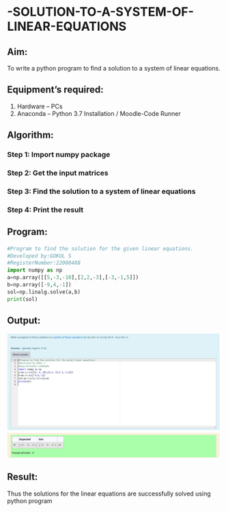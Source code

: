 # -SOLUTION-TO-A-SYSTEM-OF-LINEAR-EQUATIONS

## Aim:
To write a python program to find a solution to a system of linear equations.

## Equipment’s required:
1. 	Hardware – PCs
2. 	Anaconda – Python 3.7 Installation / Moodle-Code Runner

## Algorithm:

### Step 1: Import numpy package
### Step 2: Get the input matrices
### Step 3: Find the solution to a system of linear equations
### Step 4: Print the result

## Program:
```python
#Program to find the solution for the given linear equations.
#Developed by:GOKUL S
#RegisterNumber:22008488
import numpy as np
a=np.array([[5,-3,-10],[2,2,-3],[-3,-1,5]])
b=np.array([-9,4,-1])
sol=np.linalg.solve(a,b)
print(sol)
```

## Output:
![](sytem.png)

## Result: 
Thus the solutions for the linear equations are successfully solved using python program

